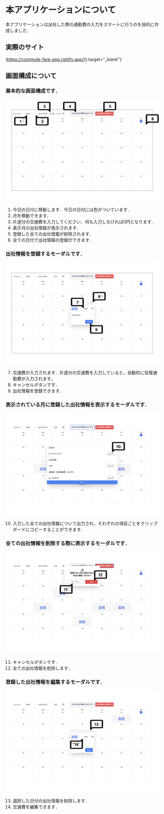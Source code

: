 # 本アプリケーションについて
本アプリケーションは出社した際の通勤費の入力をスマートに行うのを目的に作成しました．

## 実際のサイト
(https://commute-fare-app.netlify.app/){:target="_blank"}

## 画面構成について
### 基本的な画面構成です．
![画像1](Images/Image1.png)

1. 今日の日付に移動します．今日の日付には色がついています．
2. 月を移動できます．
3. 片道分の交通費を入力してください．何も入力しなければ0円となります．
4. 表示月の出社情報が表示されます．
5. 登録した全ての出社情報が削除されます．
6. 全ての日付で出社情報の登録ができます．

### 出社情報を登録するモーダルです．
![画像2](Images/Image2.png)

7. 交通費が入力されます．片道分の交通費を入力していると，自動的に往復通勤費が入力されます，
8. キャンセルボタンです．
9. 出社情報を登録できます．

### 表示されている月に登録した出社情報を表示するモーダルです．
![画像3](Images/Image3.png)

10. 入力した全ての出社情報について出力され，それぞれの項目ごとをクリップボードにコピーすることができます．

### 全ての出社情報を削除する際に表示するモーダルです．
![画像11](Images/Image4.png)

11. キャンセルボタンです．
12. 全ての出社情報を削除します．

### 登録した出社情報を編集するモーダルです．
![画像5](Images/Image5.png)

13. 選択した日付の出社情報を削除します．
14. 交通費を編集できます．